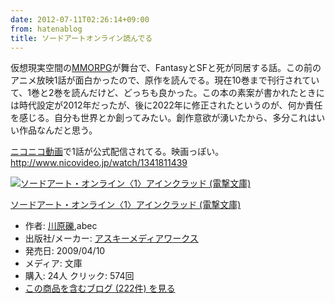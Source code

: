 ```yaml
---
date: 2012-07-11T02:26:14+09:00
from: hatenablog
title: ソードアートオンライン読んでる
---
```


<p>仮想現実空間の<a class="keyword" href="http://d.hatena.ne.jp/keyword/MMORPG">MMORPG</a>が舞台で、FantasyとSFと死が同居する話。この前のアニメ放映1話が面白かったので、原作を読んでる。現在10巻まで刊行されていて、1巻と2巻を読んだけど、どっちも良かった。この本の素案が書かれたときには時代設定が2012年だったが、後に2022年に修正されたというのが、何か責任を感じる。自分も世界とか創ってみたい。創作意欲が湧いたから、多分これはいい作品なんだと思う。</p><p><a class="keyword" href="http://d.hatena.ne.jp/keyword/%A5%CB%A5%B3%A5%CB%A5%B3%C6%B0%B2%E8">ニコニコ動画</a>で1話が公式配信されてる。映画っぽい。<br />
<a href="http://www.nicovideo.jp/watch/1341811439">http://www.nicovideo.jp/watch/1341811439</a></p><p><div class="hatena-asin-detail"><a href="http://www.amazon.co.jp/exec/obidos/ASIN/4048677608/r7kamura-22/"><img src="http://ecx.images-amazon.com/images/I/51kBtYLQUKL._SL160_.jpg" class="hatena-asin-detail-image" alt="ソードアート・オンライン〈1〉アインクラッド (電撃文庫)" title="ソードアート・オンライン〈1〉アインクラッド (電撃文庫)"></a><div class="hatena-asin-detail-info"><p class="hatena-asin-detail-title"><a href="http://www.amazon.co.jp/exec/obidos/ASIN/4048677608/r7kamura-22/">ソードアート・オンライン〈1〉アインクラッド (電撃文庫)</a></p><ul><li><span class="hatena-asin-detail-label">作者:</span> <a class="keyword" href="http://d.hatena.ne.jp/keyword/%C0%EE%B8%B6%E3%AA">川原礫</a>,abec</li><li><span class="hatena-asin-detail-label">出版社/メーカー:</span> <a class="keyword" href="http://d.hatena.ne.jp/keyword/%A5%A2%A5%B9%A5%AD%A1%BC%A5%E1%A5%C7%A5%A3%A5%A2%A5%EF%A1%BC%A5%AF%A5%B9">アスキーメディアワークス</a></li><li><span class="hatena-asin-detail-label">発売日:</span> 2009/04/10</li><li><span class="hatena-asin-detail-label">メディア:</span> 文庫</li><li><span class="hatena-asin-detail-label">購入</span>: 24人 <span class="hatena-asin-detail-label">クリック</span>: 574回</li><li><a href="http://d.hatena.ne.jp/asin/4048677608/r7kamura-22" target="_blank">この商品を含むブログ (222件) を見る</a></li></ul></div><div class="hatena-asin-detail-foot"></div></div></p>


